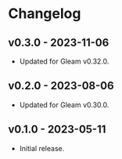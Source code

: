 # Changelog

## v0.3.0 - 2023-11-06

- Updated for Gleam v0.32.0.

## v0.2.0 - 2023-08-06

- Updated for Gleam v0.30.0.

## v0.1.0 - 2023-05-11

- Initial release.
